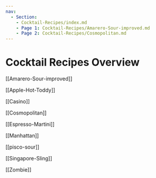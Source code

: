 ```yaml
---
nav:
  - Section:
    - Cocktail-Recipes/index.md
    - Page 1: Cocktail-Recipes/Amarero-Sour-improved.md
    - Page 2: Cocktail-Recipes/Cosmopolitan.md
---
```


# Cocktail Recipes Overview
[[Amarero-Sour-improved]]

[[Apple-Hot-Toddy]]

[[Casino]]

[[Cosmopolitan]]

[[Espresso-Martini]]

[[Manhattan]]

[[pisco-sour]]

[[Singapore-Sling]]

[[Zombie]]
